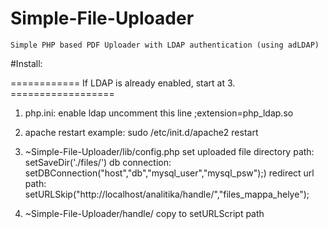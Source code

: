 # Simple-File-Uploader
	Simple PHP based PDF Uploader with LDAP authentication (using adLDAP)

#Install:

============ If LDAP is already enabled, start at 3. ==================

1.	php.ini: enable ldap 
	uncomment this line ;extension=php_ldap.so 
	
2.	apache restart 
	example: sudo /etc/init.d/apache2 restart
	
3.	~Simple-File-Uploader/lib/config.php 
	set uploaded file directory path: setSaveDir('./files/')
	db connection: setDBConnection("host","db","mysql_user","mysql_psw");)
	redirect url path: setURLSkip("http://localhost/analitika/handle/","files_mappa_helye");
	
4.	~Simple-File-Uploader/handle/ copy to setURLScript path

	
	